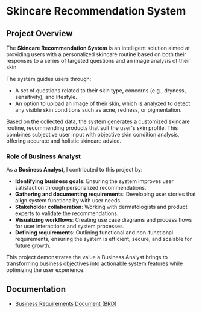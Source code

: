 # Skincare Recommendation System

## Project Overview

The **Skincare Recommendation System** is an intelligent solution aimed at providing users with a personalized skincare routine based on both their responses to a series of targeted questions and an image analysis of their skin. 

The system guides users through:
- A set of questions related to their skin type, concerns (e.g., dryness, sensitivity), and lifestyle.
- An option to upload an image of their skin, which is analyzed to detect any visible skin conditions such as acne, redness, or pigmentation.

Based on the collected data, the system generates a customized skincare routine, recommending products that suit the user's skin profile. This combines subjective user input with objective skin condition analysis, offering accurate and holistic skincare advice.

### Role of Business Analyst

As a **Business Analyst**, I contributed to this project by:
- **Identifying business goals**: Ensuring the system improves user satisfaction through personalized recommendations.
- **Gathering and documenting requirements**: Developing user stories that align system functionality with user needs.
- **Stakeholder collaboration**: Working with dermatologists and product experts to validate the recommendations.
- **Visualizing workflows**: Creating use case diagrams and process flows for user interactions and system processes.
- **Defining requirements**: Outlining functional and non-functional requirements, ensuring the system is efficient, secure, and scalable for future growth.

This project demonstrates the value a Business Analyst brings to transforming business objectives into actionable system features while optimizing the user experience.
## Documentation

- [Business Requirements Document (BRD)](docs/BRD.md)



